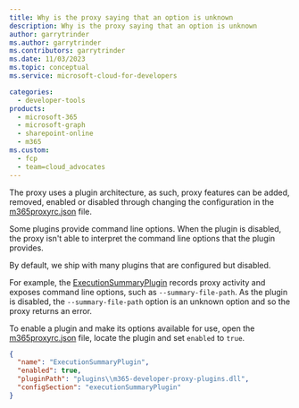 ```yaml
---
title: Why is the proxy saying that an option is unknown
description: Why is the proxy saying that an option is unknown
author: garrytrinder
ms.author: garrytrinder
ms.contributors: garrytrinder
ms.date: 11/03/2023
ms.topic: conceptual
ms.service: microsoft-cloud-for-developers

categories:
  - developer-tools
products:
  - microsoft-365
  - microsoft-graph
  - sharepoint-online
  - m365
ms.custom:
  - fcp
  - team=cloud_advocates
---
```


The proxy uses a plugin architecture, as such, proxy features can be added, removed, enabled or disabled through changing the configuration in the [m365proxyrc.json](../technical-reference/m365proxyrc.md) file. 

Some plugins provide command line options. When the plugin is disabled, the proxy isn't able to interpret the command line options that the plugin provides.

By default, we ship with many plugins that are configured but disabled.

For example, the [ExecutionSummaryPlugin](../technical-reference/ExecutionSummaryPlugin.md) records proxy activity and exposes command line options, such as `--summary-file-path`. As the plugin is disabled, the `--summary-file-path` option is an unknown option and so the proxy returns an error.

To enable a plugin and make its options available for use, open the [m365proxyrc.json](../technical-reference/m365proxyrc.md) file, locate the plugin and set `enabled` to `true`.

```json
{
  "name": "ExecutionSummaryPlugin",
  "enabled": true,
  "pluginPath": "plugins\\m365-developer-proxy-plugins.dll",
  "configSection": "executionSummaryPlugin"
}
```

